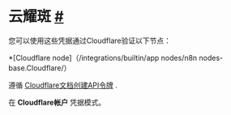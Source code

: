 


 云耀斑
 [#](#cloudflare "永久链接")
===============================================



 您可以使用这些凭据通过Cloudflare验证以下节点：
 


*[Cloudflare node]（/integrations/builtin/app nodes/n8n nodes-base.Cloudflare/）



 遵循
 [Cloudflare文档创建API令牌](https://developers.cloudflare.com/api/get-started/create-token/) 
 .
 



 在
 **Cloudflare帐户**
 凭据模式。
 




